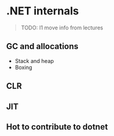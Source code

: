 # .NET internals

> TODO: I1 move info from lectures

## GC and allocations

- Stack and heap
- Boxing

## CLR

## JIT

## Hot to contribute to dotnet
